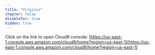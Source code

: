 ```yaml
---
title: "Virginia"
chapter: false
disableToc: true
hidden: true
---
```


Click on the link to open Cloud9 console: [https://us-east-1.console.aws.amazon.com/cloud9/home?region=us-east-1](https://us-east-1.console.aws.amazon.com/cloud9/home?region=us-east-1)